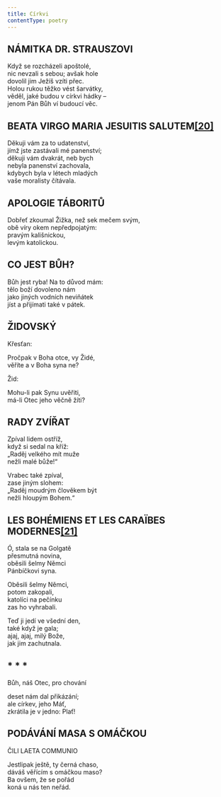 ```yaml
---
title: Církvi
contentType: poetry
---
```


<section>

## NÁMITKA DR. STRAUSZOVI

Když se rozcházeli apoštolé,  
nic nevzali s sebou; avšak hole  
dovolil jim Ježíš vzíti přec.  
Holou rukou těžko vést šarvátky,  
věděl, jaké budou v církvi hádky –  
jenom Pán Bůh ví budoucí věc.

## BEATA VIRGO MARIA JESUITIS SALUTEM[**\[20\]**](../Text/epigrami_020.html#_ftn20)

Děkuji vám za to udatenství,  
jímž jste zastávali mé panenství;  
děkuji vám dvakrát, neb bych  
nebyla panenství zachovala,  
kdybych byla v létech mladých  
vaše moralisty čítávala.

## APOLOGIE TÁBORITŮ

Dobřeť zkoumal Žižka, než sek mečem svým,  
obě víry okem nepředpojatým:  
pravým kališnickou,  
levým katolickou.

## CO JEST BŮH?

Bůh jest ryba! Na to důvod mám:  
tělo boží dovoleno nám  
jako jiných vodních neviňátek  
jíst a přijímati také v pátek.

## ŽIDOVSKÝ

Křesťan:

Pročpak v Boha otce, vy Židé,  
věříte a v Boha syna ne?

Žid:

Mohu-li pak Synu uvěřiti,  
má-li Otec jeho věčně žíti?

## RADY ZVÍŘAT

Zpíval lidem ostříž,  
když si sedal na kříž:  
„Raděj velkého mít muže  
nežli malé bůže!“

Vrabec také zpíval,  
zase jiným slohem:  
„Raděj moudrým člověkem být  
nežli hloupým Bohem.“

## LES BOHÉMIENS ET LES CARAÏBES MODERNES[**\[21\]**](../Text/epigrami_020.html#_ftn21)

Ó, stala se na Golgatě  
přesmutná novina,  
oběsili šelmy Němci  
Pánbíčkovi syna.

Oběsili šelmy Němci,  
potom zakopali,  
katolíci na pečínku  
zas ho vyhrabali.

Teď ji jedí ve všední den,  
také když je gala;  
ajaj, ajaj, milý Bože,  
jak jim zachutnala.

## \* \* \*

Bůh, náš Otec, pro chování

deset nám dal přikázání;  
ale církev, jeho Máť,  
zkrátila je v jedno: Plať!

## PODÁVÁNÍ MASA S OMÁČKOU  
ČILI LAETA COMMUNIO

Jestlipak ještě, ty černá chaso,  
dáváš věřícím s omáčkou maso?  
Ba ovšem, že se pořád  
koná u nás ten neřád.

</section>

[^1]: Definitio disciplinaris – věroučná definice.

[^2]: Perfectibilitas fidei catholicae – dokonalost katolické víry.

[^3]: Aus ihren Werken werder ihr sie erkennen – podle jejích skutků poznáte ji.

[^4]: Demonstratio miraculorum – důkaz zázraků.

[^5]: Ecclesia militans – církev bojující.

[^6]: Evangelium sophisticum – sofistikované, chytrácké evangelium.

[^7]: Societas Jesu – Tovaryšstvo Ježíšovo.

[^8]: Vetus testamentum praefiguravit Novum – Starý zákon, předobraz Nového.

[^9]: Erdengötter – zemští bohové.

[^10]: Oberstlandesamtsprojekt – návrh nejvyššího zemského úřadu.

[^11]: Ins Stammbuch Sr Hochgeboren – do památníku Jeho Výsosti.

[^12]: Figura inversionis – způsob obratu.

[^13]: Ius regale – panovnické právo.

[^14]: _Professor iuris examinans dicit –_ Zkoušející profesor práva praví.

[^15]: _Studiosus respondens dicit –_Odpovídající student praví.

[^16]: Verba docent, exempla trahunt – slova poučují, příklady táhnou.

[^17]: Antigall – rozuměj Gall = Havel (Havlíčkův pseudonym).

[^18]: Triplex immaculatio – trojnásobná neposkvrněnost.

[^19]: Umgang mit Menschen – styk s lidmi.

[^20]: Beata Virgo Maria jesuitis salutem – Blahoslavená Panna Maria pozdravuje jezuity.

[^21]: Les Bohémiens et les Caraïbes – Cikáni a moderní Karibové (indiánští lidojedi).

[^22]: Landtag – zemský sněm.

[^23]: Comparatio a maiori ad minus – přirovnání většího k menšímu.

[^24]: _Kollarus_, poeta magnus nec non philantropus slavicus – Kollár, velký básník a slovanský. Lidumil.

[^25]: _Gallus Borovianus_, qui habet malum cor – Havel Borovský, který má špatné srdce.

[^26]: **Kollarus** oculos sursum tollit et dicit rimum – Kollár zvedne oči vzhůru a říká rým.

[^27]: **Gallus procurrit** in scenam et despicienter dicit rimum – Havel vyběhne na scénu a s pohrdáním říká rým.

[^28]: Initium sapientiae – počátek moudrosti.

[^29]: Ex ungue leonem – podle drápu poznáš lva.

[^30]: Versus memoriales  – verše k zapamatování.
